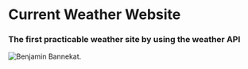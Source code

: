 # Current Weather Website
### The first practicable weather site by using the weather API
![Benjamin Bannekat](https://www.fstyle67.com/Fstyle67/m14_img/01.png).
